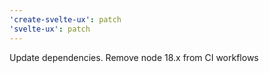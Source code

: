 ```yaml
---
'create-svelte-ux': patch
'svelte-ux': patch
---
```


Update dependencies. Remove node 18.x from CI workflows
